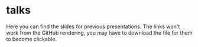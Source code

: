 # talks
Here you can find the slides for previous presentations. The links won't work from the GitHub rendering, you may have to download the file for them to become clickable. 

